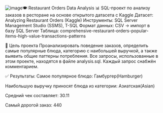 ![image](https://github.com/user-attachments/assets/d8dd656c-c4c4-4a03-b19f-7bfcae59b9c9)🍽️ Restaurant Orders Data Analysis
📊 SQL-проект по анализу заказов в ресторане на основе открытого датасета с Kaggle
Датасет:
Analyzing Restaurant Orders (Kaggle)
Инструменты: SQL Server Management Studio (SSMS), T-SQL
Формат данных: CSV → импорт в базу SQL Server
Таблица: comprehensive-restaurant-orders-popular-items-high-value-transactions-patterns

📌 Цель проекта
Проанализировать поведение заказов, определить самые популярные блюда, категорию с наибольшей выручкой, а также выявить общие паттерны потребления.
Все запросы, использованные в этом проекте, находятся в файле analysis.sql. Каждый запрос снабжён комментарием.

✅ Результаты:
Самое популярное блюдо: Гамбургер(Hamburger)

Наибольшую выручку приносят блюда из категории: Азиатская(Asian)

Средний чек составляет: 30.11

Самый дорогой заказ: 440
